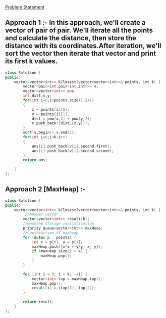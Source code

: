 [Problem Statement](https://leetcode.com/problems/k-closest-points-to-origin/)

## Approach 1 :- In this approach, we'll create a vector of pair of pair. We'll iterate all the points and calculate the distance, then store the distance with its coordinates.After iteration, we'll sort the vector then iterate that vector and print its first k values.

```cpp
class Solution {
public:
    vector<vector<int>> kClosest(vector<vector<int>>& points, int k) {
        vector<pair<int,pair<int,int>>> v;
        vector<vector<int>> ans;
        int dist,x,y;
        for(int i=0;i<points.size();i++)
        {
            x = points[i][0];
            y = points[i][1];
            dist = pow(x,2) + pow(y,2);
            v.push_back({dist,{x,y}});
        }
        sort(v.begin(),v.end());
        for(int i=0;i<k;i++)
        {
            ans[i].push_back(v[i].second.first);
            ans[i].push_back(v[i].second.second);
        }
        return ans;
        
    }
};
```

## Approach 2 [MaxHeap] :- 

```cpp
class Solution {
public:
    vector<vector<int>> kClosest(vector<vector<int>>& points, int k) {
         //Answer vector
        vector<vector<int>> result(k);
        //maxheap storage initialization
        priority_queue<vector<int>> maxHeap;
        //Construction of maxheap
        for (auto& p : points) {
            int x = p[0], y = p[1];
            maxHeap.push({x*x + y*y, x, y});
            if (maxHeap.size() > k) {
                maxHeap.pop();
            }
        }
        
        for (int i = 0; i < k; ++i) {
            vector<int> top = maxHeap.top();
            maxHeap.pop();
            result[i] = {top[1], top[2]};
        }
        
        return result;
    }
};
```
